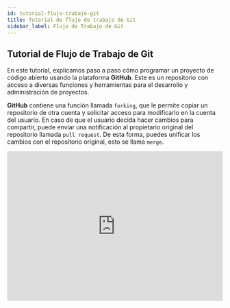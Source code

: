 ```yaml
---
id: tutorial-flujo-trabajo-git
title: Tutorial de flujo de trabajo de Git
sidebar_label: Flujo de Trabajo de Git
---
```


## Tutorial de Flujo de Trabajo de Git

En este tutorial, explicamos paso a paso cómo programar un proyecto de código abierto usando la plataforma **GitHub**. Este es un repositorio con acceso a diversas funciones y herramientas para el desarrollo y administración de proyectos.


**GitHub** contiene una función llamada `forking`, que le permite copiar un repositorio de otra cuenta y solicitar acceso para modificarlo en la cuenta del usuario. En caso de que el usuario decida hacer cambios para compartir, puede enviar una notificación al propietario original del repositorio llamada `pull request`. De esta forma, puedes unificar los cambios con el repositorio original, esto se llama `merge`.

<iframe width="100%" height="350" src="https://www.youtube.com/embed/K33cFzHWBt0" frameborder="0" allowfullscreen="true"></iframe>